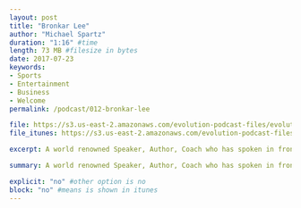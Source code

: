 ```yaml
---
layout: post
title: "Bronkar Lee"
author: "Michael Spartz"
duration: "1:16" #time
length: 73 MB #filesize in bytes
date: 2017-07-23
keywords:
- Sports
- Entertainment
- Business
- Welcome
permalink: /podcast/012-bronkar-lee

file: https://s3.us-east-2.amazonaws.com/evolution-podcast-files/evolution-2017/012-bronkar-lee.mp3
file_itunes: https://s3.us-east-2.amazonaws.com/evolution-podcast-files/evolution-2017/012-bronkar-lee.mp3

excerpt: A world renowned Speaker, Author, Coach who has spoken in front of, inspired and coached millions. Created B.A.M. Method (Bold Achievement Method)

summary: A world renowned Speaker, Author, Coach who has spoken in front of, inspired and coached millions. Created B.A.M. Method (Bold Achievement Method)

explicit: "no" #other option is no
block: "no" #means is shown in itunes
---
```


